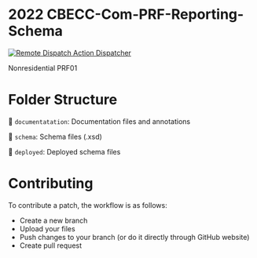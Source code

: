 # 2022 CBECC-Com-PRF-Reporting-Schema

[![Remote Dispatch Action Dispatcher](https://github.com/RASENTSolutionsLLC-NORESCO/CBECC-NonRes-PRF-Schema/actions/workflows/dispatch.yml/badge.svg)](https://github.com/RASENTSolutionsLLC-NORESCO/CBECC-NonRes-PRF-Schema/actions/workflows/actions.yml)

Nonresidential PRF01

# Folder Structure

:open_file_folder: `documentatation`: Documentation files and annotations

:open_file_folder: `schema`: Schema files (.xsd)

:open_file_folder: `deployed`: Deployed schema files

# Contributing

To contribute a patch, the workflow is as follows:

- Create a new branch
- Upload your files
- Push changes to your branch (or do it directly through GitHub website)
- Create pull request
